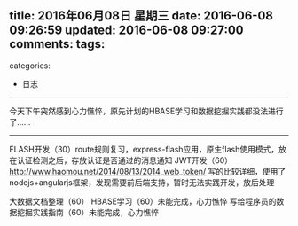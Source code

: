 title: 2016年06月08日 星期三
date: 2016-06-08 09:26:59
updated: 2016-06-08 09:27:00
comments:
tags:
- 
categories:
- 日志

---

今天下午突然感到心力憔悴，原先计划的HBASE学习和数据挖掘实践都没法进行了......

---

FLASH开发（30）route规则复习，express-flash应用，原生flash使用模式，放在认证检测之后，存放认证是否通过的消息通知
JWT开发（60） http://www.haomou.net/2014/08/13/2014_web_token/ 写的比较详细，使用了nodejs+angularjs框架，发现需要前后端支持，暂时无法实践开发，放后处理

大数据文档整理（60）
HBASE学习（60）未能完成，心力憔悴
写给程序员的数据挖掘实践指南（60）未能完成，心力憔悴

